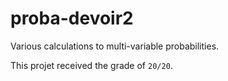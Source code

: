# proba-devoir2

Various calculations to multi-variable probabilities.

This projet received the grade of `20/20`.
